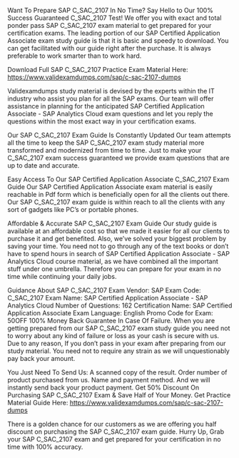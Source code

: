 Want To Prepare SAP C_SAC_2107 In No Time? Say Hello to Our 100% Success Guaranteed C_SAC_2107 Test!
We offer you with exact and total ponder pass SAP C_SAC_2107 exam material to get prepared for your certification exams. The leading portion of our SAP Certified Application Associate exam study guide is that it is basic and speedy to download. You can get facilitated with our guide right after the purchase. It is always preferable to work smarter than to work hard.

Download Full SAP C_SAC_2107 Practice Exam Material Here: https://www.validexamdumps.com/sap/c-sac-2107-dumps


Validexamdumps study material is devised by the experts within the IT industry who assist you plan for all the SAP exams. Our team will offer assistance in planning for the anticipated SAP Certified Application Associate - SAP Analytics Cloud exam questions and let you reply the questions within the most exact way in your certification exams.

Our SAP C_SAC_2107 Exam Guide Is Constantly Updated
Our team attempts all the time to keep the SAP C_SAC_2107 exam study material more transformed and modernized from time to time. Just to make your C_SAC_2107 exam success guaranteed we provide exam questions that are up to date and accurate.

Easy Access To Our SAP Certified Application Associate C_SAC_2107 Exam Guide
Our SAP Certified Application Associate exam material is easily reachable in Pdf form which is beneficially open for all the clients out there. Our SAP C_SAC_2107 exam guide is within reach to all the clients with any sort of gadgets like PC’s or portable phones.

Affordable & Accurate SAP C_SAC_2107 Exam Guide
Our study guide is available at an affordable cost so that we made it easier for all our clients to purchase it and get benefited. Also, we’ve solved your biggest problem by saving your time. You need not to go through any of the text books or don’t have to spend hours in search of SAP Certified Application Associate - SAP Analytics Cloud course material, as we have combined all the important stuff under one umbrella. Therefore you can prepare for your exam in no time while continuing your daily jobs.

Guidance About SAP C_SAC_2107 Exam
Vendor: SAP
Exam Code: C_SAC_2107
Exam Name: SAP Certified Application Associate - SAP Analytics Cloud
Number of Questions: 162
Certification Name: SAP Certified Application Associate
Exam Language: English
Promo Code for Exam: 50OFF
100% Money Back Guarantee In Case Of Failure.
When you are getting prepared from our SAP C_SAC_2107 exam study guide you need not to worry about any kind of failure or loss as your cash is secure with us. Due to any reason, If you don’t pass in your exam after preparing from our study material. You need not to require any strain as we will unquestionably pay back your amount.

You Just Need To Send Us:
A scanned copy of the result.
Order number of product purchased from us.
Name and payment method.
And we will instantly send back your product payment.
Get 50% Discount On Purchasing SAP C_SAC_2107 Exam & Save Half of Your Money.
Get Practice Material Guide Here: https://www.validexamdumps.com/sap/c-sac-2107-dumps

There is a golden chance for our customers as we are offering you half discount on purchasing the SAP C_SAC_2107 exam guide. Hurry Up, Grab your SAP C_SAC_2107 exam and get prepared for your certification in no time with 100% accuracy.

